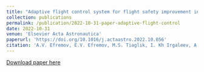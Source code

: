 ```yaml
---
title: "Adaptive flight control system for flight safety improvement in reentry and other high-velocity vehicles."
collection: publications
permalink: /publication/2022-10-31-paper-adaptive-flight-control
date: 2022-10-31
venue: 'Elsevier Acta Astronautica'
paperurl: 'https://doi.org/10.1016/j.actaastro.2022.10.056'
citation: 'A.V. Efremov, E.V. Efremov, M.S. Tiaglik, I. Kh Irgaleev, A.I. Shcherbakov, Z. Mbikayi, &quot;Adaptive flight control system for flight safety improvement in reentry and other high-velocity vehicles.&quot; <i> Acta Astronautica </i>, ISSN 0094-5765, 2022.'
---
```


[Download paper here](https://zmbikayi.github.io/files/acta_astronautica_adaptive_control.pdf)
